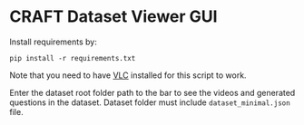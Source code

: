 # CRAFT Dataset Viewer GUI

Install requirements by:
```
pip install -r requirements.txt
```
Note that you need to have [VLC](https://www.videolan.org/) installed for this script to work.

Enter the dataset root folder path to the bar to see the videos and generated questions in the dataset. Dataset folder must include `dataset_minimal.json` file.